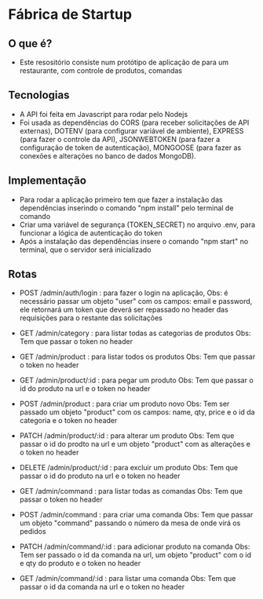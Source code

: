 # Fábrica de Startup

## O que é?

- Este resositório consiste num protótipo de aplicação de para um restaurante, com controle de produtos, comandas

## Tecnologias

- A API foi feita em Javascript para rodar pelo Nodejs
- Foi usada as dependências do CORS (para receber solicitações de API externas), DOTENV (para configurar variável de ambiente), EXPRESS (para fazer o controle da API), JSONWEBTOKEN (para fazer a configuração de token de autenticação), MONGOOSE (para fazer as conexões e alterações no banco de dados MongoDB).

## Implementação

- Para rodar a aplicação primeiro tem que fazer a instalação das dependências inserindo o comando "npm install" pelo terminal de comando
- Criar uma variável de segurança (TOKEN_SECRET) no arquivo .env, para funcionar a lógica de autenticação do token
- Após a instalação das dependências insere o comando "npm start" no terminal, que o servidor será inicializado

## Rotas

- POST /admin/auth/login : para fazer o login na aplicação, 
Obs: é necessário passar um objeto "user" com os campos: email e password, ele retornará um token que deverá ser repassado no header das requisições para o restante das solicitações

- GET /admin/category : para listar todas as categorias de produtos
Obs: Tem que passar o token no header

- GET /admin/product : para listar todos os produtos
Obs: Tem que passar o token no header

- GET /admin/product/:id : para pegar um produto
Obs: Tem que passar o id do produto na url e o token no header

- POST /admin/product : para criar um produto novo
Obs: Tem ser passado um objeto "product" com os campos: name, qty, price e o id da categoria e o token no header

- PATCH /admin/product/:id : para alterar um produto
Obs:  Tem que passar o id do prodto na url e um objeto "product" com as alterações e o token no header

- DELETE /admin/product/:id : para excluir um produto
Obs: Tem que passar o id do produto na url e o token no header

- GET /admin/command : para listar todas as comandas
Obs: Tem que passar o token no header

- POST /admin/command : para criar uma comanda
Obs: Tem que passar um objeto "command" passando o número da mesa de onde virá os pedidos

- PATCH /admin/command/:id : para adicionar produto na comanda
Obs: Tem ser passado o id da comanda na url, um objeto "product" com o id e qty do produto e o token no header

- GET /admin/command/:id : para listar uma comanda
Obs: Tem que passar o id da comanda na url e o token no header

